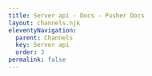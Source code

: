 ```yaml
---
title: Server api - Docs - Pusher Docs
layout: channels.njk
eleventyNavigation:
  parent: Channels
  key: Server api
  order: 3
permalink: false
---
```


